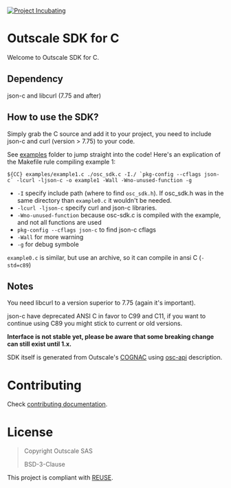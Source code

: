 [![Project Incubating](https://docs.outscale.com/fr/userguide/_images/Project-Incubating-blue.svg)](https://docs.outscale.com/en/userguide/Open-Source-Projects.html)

# Outscale SDK for C

Welcome to Outscale SDK for C.

## Dependency

json-c and libcurl (7.75 and after)

## How to use the SDK?

Simply grab the C source and add it to your project, you need to include json-c and curl (version > 7.75) to your code.

See [examples](examples/) folder to jump straight into the code!
Here's an explication of the Makefile rule compiling example 1:

```
${CC} examples/example1.c ./osc_sdk.c -I./ `pkg-config --cflags json-c` -lcurl -ljson-c -o example1 -Wall -Wno-unused-function -g
```
- `-I` specify include path (where to find `osc_sdk.h`). If osc_sdk.h was in the same directory than `example0.c` it wouldn't be needed.
- `-lcurl -ljson-c` specify curl and json-c libraries.
- `-Wno-unused-function` because osc-sdk.c is compiled with the example, and not all functions are used
- `pkg-config --cflags json-c` to find json-c cflags
- `-Wall` for more warning
- `-g` for debug symbole

`example0.c` is similar, but use an archive, so it can compile in ansi C (`-std=c89`)

## Notes

You need libcurl to a version superior to 7.75 (again it's important).

json-c have deprecated ANSI C in favor to C99 and C11, if you want to continue using C89 you might stick to current or old versions.

**Interface is not stable yet, please be aware that some breaking change can still exist until 1.x.**

SDK itself is generated from Outscale's [COGNAC](https://github.com/outscale/COGNAC) using [osc-api](https://github.com/outscale/osc-api) description.

# Contributing

Check [contributing documentation](CONTRIBUTING.md).

# License

> Copyright Outscale SAS
>
> BSD-3-Clause

This project is compliant with [REUSE](https://reuse.software/).
